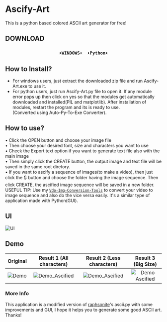 # Ascify-Art
This is a python based colored ASCII art generator for free!
## DOWNLOAD
### <p align='center'> [`⬇️WINDOWS⬇️`](https://github.com/Akascape/Ascify-Art/releases/download/v0.2/Ascify-Art_win64.zip)           [`⬇️Python⬇️`](https://github.com/Akascape/Ascify-Art/archive/refs/heads/Ascify-Art_v0.2.zip) </p>
## How to Install?
- For windows users, just extract the downloaded zip file and run Ascify-Art.exe to use it.
- For python users, just run Ascify-Art.py file to open it. If any module error pops up then click on yes so that the modules get automatically downloaded and installed(PIL and matplotlib). After installation of modules, restart the program and its is ready to use.
<br>(Converted using Auto-Py-To-Exe Converter).
## How to use?
• Click the OPEN button and choose your image file
<br>• Then choose your desired font, size and characters you want to use
<br>• Check the Export text option if you want to generate text file also with the main image
<br>• Then simply click the CREATE button, the output image and text file will be saved in the same root diretory.
<br>• If you want to ascify a sequence of images(to make a video), then just click the 🔃 button and choose the folder having the image sequence. Then click CREATE, the ascified image sequence will be saved in a new folder. 
<br> USEFUL TIP: Use my [`Vdo-Img-Conversion-Tools`](https://github.com/Akascape/Vdo-Img-Conversion-Tools) to convert your video to image sequence and also do the vice versa easily. It's a similar type of application made with Python(GUI).
## UI
![UI](https://user-images.githubusercontent.com/89206401/147874065-0892f73e-602e-4ac5-a631-31567355bf12.png)
## Demo
| Original | Result 1 (All characters) | Result 2 (Less characters) | Result 3 (Big Size)|
|:--------:|:-------------------------:|:--------------------------:|:------------------:|
|![Demo](https://user-images.githubusercontent.com/89206401/147851171-4d635140-e7b3-45e8-b634-f411ee416e3e.png) |![Demo_Ascified](https://user-images.githubusercontent.com/89206401/147851176-576b231b-eccc-42ec-8a11-cebc68db9a7a.png) | ![Demo_Ascified](https://user-images.githubusercontent.com/89206401/147852092-8eed3755-bc6e-48ec-8db9-d30f4e76eba6.png) | ![Demo Ascified](https://user-images.githubusercontent.com/89206401/147874980-d204d1fa-d46f-4149-827e-b7d02655aba5.png) |
### More Info
This application is a modified version of [raphsonite](https://raphsonite.github.io/)'s ascii.py with some improvements and GUI, I hope it helps you to generate some good ASCII art. Thanks!
